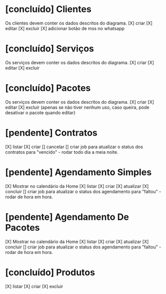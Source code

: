 <!-- # [pendente] Usuários
[] criar 
[] editar 
[] excluir
[] login -->
# [concluído] Clientes
Os clientes devem conter os dados descritos do diagrama.
[X] criar 
[X] editar 
[X] excluir
[X] adicionar botão de mss no whatsapp
# [concluído] Serviços
Os serviços devem conter os dados descritos do diagrama.
[X] criar 
[X] editar 
[X] excluir
# [concluído] Pacotes
Os serviços devem conter os dados descritos do diagrama.
[X] criar 
[X] editar 
[X] excluir (apenas se não tiver nenhum uso, caso queira, pode desativar o pacote quando editar)
# [pendente] Contratos
[X] listar
[X] criar 
[] cancelar
[] criar job para atualizar o status dos contratos para "vencido" - rodar todo dia a meia noite.
# [pendente] Agendamento Simples
[X] Mostrar no calendário da Home
[X] listar
[X] criar
[X] atualizar
[X] concluir
[] criar job para atualizar o status dos agendamento para "faltou" - rodar de hora em hora.
# [pendente] Agendamento De Pacotes
[X] Mostrar no calendário da Home
[X] listar
[X] criar
[X] atualizar
[X] concluir
[] criar job para atualizar o status dos agendamento para "faltou" - rodar de hora em hora.
# [concluído] Produtos
[X] listar
[X] criar
[X] excluir